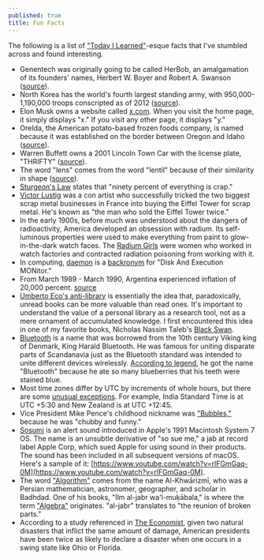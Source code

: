 ```yaml
---
published: true
title: Fun Facts
---
```

The following is a list of ["Today I Learned"](https://www.reddit.com/r/todayilearned)-esque facts that I've stumbled across and found interesting.

- Genentech was originally going to be called HerBob, an amalgamation of its founders' names, Herbert W. Boyer and Robert A. Swanson ([source](https://www.fool.com/investing/general/2013/04/07/ibm-and-genentech-introduce-a-new-era.aspx)).
- North Korea has the world's fourth largest standing army, with 950,000-1,190,000 troops conscripted as of 2012 ([source](https://en.wikipedia.org/wiki/Korean_People%27s_Army)).
- Elon Musk owns a website called [x.com](https://www.x.com/). When you visit the home page, it simply displays "x." If you visit any other page, it displays "y."
- OreIda, the American potato-based frozen foods company, is named because it was established on the border between Oregon and Idaho ([source](https://en.wikipedia.org/wiki/Ore-Ida)). 
- Warren Buffett owns a 2001 Lincoln Town Car with the license plate, "THRIFTY" ([source](https://www.fool.com/investing/general/2006/12/05/top-10-vanity-license-plates.aspx)).
- The word "lens" comes from the word "lentil" because of their similarity in shape ([source](https://petapixel.com/2011/10/03/did-you-know-the-word-lens-came-from-the-word-lentil/)).
- [Sturgeon's Law](https://en.wikipedia.org/wiki/Sturgeon%27s_law) states that "ninety percent of everything is crap."
- [Victor Lustig](https://en.wikipedia.org/wiki/Victor_Lustig) was a con artist who successfully tricked the two biggest scrap metal businesses in France into buying the Eiffel Tower for scrap metal. He's known as "the man who sold the Eiffel Tower twice."
- In the early 1900s, before much was understood about the dangers of radioactivity, America developed an obsession with radium. Its self-luminous properties were used to make everything from paint to glow-in-the-dark watch faces. The [Radium Girls](https://en.wikipedia.org/wiki/Radium_Girls) were women who worked in watch factories and contracted radiation poisoning from working with it.
- In computing, [daemon](https://en.wikipedia.org/wiki/Daemon_(computing)) is a [backronym](https://en.wikipedia.org/wiki/Backronym) for "Disk And Execution MONitor."
- From March 1989 - March 1990, Argentina experienced inflation of 20,000 percent. [source](http://www.reed.edu/economics/parker/f10/201/cases/argentina.html)
- [Umberto Eco's anti-library](https://www.brainpickings.org/2015/03/24/umberto-eco-antilibrary/) is essentially the idea that, paradoxically, unread books can be more valuable than read ones. It's important to understand the value of a personal library as a research tool, not as a mere ornament of accumulated knowledge. I first encountered this idea in one of my favorite books, Nicholas Nassim Taleb's [Black Swan](https://www.amazon.com/dp/B00139XTG4/ref=dp-kindle-redirect?_encoding=UTF8&btkr=1).
- [Bluetooth](https://www.pcworld.com/article/2061288/so-thats-why-its-called-bluetooth-and-other-surprising-tech-name-origins.html) is a name that was borrowed from the 10th century Viking king of Denmark, King Harald Bluetooth. He was famous for uniting disparate parts of Scandanavia just as the Bluetooth standard was intended to unite different devices wirelessly. [According to legend](http://www.todayifoundout.com/index.php/2011/10/the-bluetooth-standard-is-named-after-a-10th-century-scandinavian-king/), he got the name "Bluetooth" because he ate so many blueberries that his teeth were stained blue.
- Most time zones differ by UTC by increments of whole hours, but there are some [unusual exceptions](https://www.timeanddate.com/time/time-zones-interesting.html). For example, India Standard Time is at UTC +5:30 and New Zealand is at UTC +12:45.
- Vice President Mike Pence's childhood nickname was ["Bubbles,"](https://www.newyorker.com/magazine/2017/10/23/the-danger-of-president-pence) because he was "chubby and funny."
- [Sosumi](https://en.wikipedia.org/wiki/Sosumi) is an alert sound introduced in Apple's 1991 Macintosh System 7 OS. The name is an unsubtle derivative of "so sue me," a jab at record label Apple Corp, which sued Apple for using sound in their products. The sound has been included in all subsequent versions of macOS. Here's a sample of it: [https://www.youtube.com/watch?v=rlFGmGaq-0M](https://www.youtube.com/watch?v=rlFGmGaq-0M).
- The word ["Algorithm"](http://blog.vishupuri.net/2011/01/23/origin-of-the-word-algorithm/) comes from the name Al-Khwārizmī, who was a Persian mathematician, astronomer, geographer, and scholar in Badhdad. One of his books, "Ilm al-jabr wa'l-muḳābala," is where the term ["Algebra"](https://en.wikipedia.org/wiki/Algebra) originates. "al-jabr" translates to "the reunion of broken parts."
- According to a study referenced in [The Economist](https://www.economist.com/news/united-states/21730430-federal-aid-sent-puerto-rico-fits-longstanding-pattern-counties-voted), given two natural disasters that inflict the same amount of damage, American presidents have been twice as likely to declare a disaster when one occurs in a swing state like Ohio or Florida.